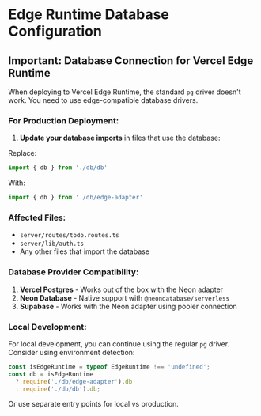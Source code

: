 # Edge Runtime Database Configuration

## Important: Database Connection for Vercel Edge Runtime

When deploying to Vercel Edge Runtime, the standard `pg` driver doesn't work. You need to use edge-compatible database drivers.

### For Production Deployment:

1. **Update your database imports** in files that use the database:

Replace:
```typescript
import { db } from './db/db'
```

With:
```typescript
import { db } from './db/edge-adapter'
```

### Affected Files:
- `server/routes/todo.routes.ts`
- `server/lib/auth.ts`
- Any other files that import the database

### Database Provider Compatibility:

1. **Vercel Postgres** - Works out of the box with the Neon adapter
2. **Neon Database** - Native support with `@neondatabase/serverless`
3. **Supabase** - Works with the Neon adapter using pooler connection

### Local Development:

For local development, you can continue using the regular `pg` driver. Consider using environment detection:

```typescript
const isEdgeRuntime = typeof EdgeRuntime !== 'undefined';
const db = isEdgeRuntime
  ? require('./db/edge-adapter').db
  : require('./db/db').db;
```

Or use separate entry points for local vs production.